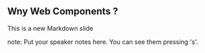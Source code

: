 ##  Wny Web Components ?

This is a new Markdown slide

note:
    Put your speaker notes here.
    You can see them pressing 's'.
